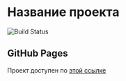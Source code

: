 # Название проекта

![Build Status](https://ci.appveyor.com/api/projects/status/ваш_проект?svg=true)

## GitHub Pages

Проект доступен по [этой ссылке](https://Joynie12.github.io/rxjs/)
